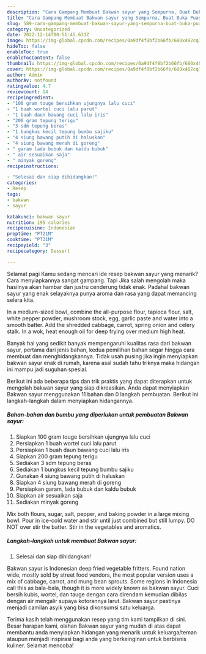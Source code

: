 ```yaml
---
description: "Cara Gampang Membuat Bakwan sayur yang Sempurna, Buat Buka Puasa Enak"
title: "Cara Gampang Membuat Bakwan sayur yang Sempurna, Buat Buka Puasa Enak"
slug: 589-cara-gampang-membuat-bakwan-sayur-yang-sempurna-buat-buka-puasa-enak
category: Uncategorized
date: 2022-12-14T00:51:45.631Z
image: https://img-global.cpcdn.com/recipes/0a9df4f8bf2b66fb/680x482cq70/bakwan-sayur-foto-resep-utama.jpg
hideToc: false
enableToc: true
enableTocContent: false
thumbnail: https://img-global.cpcdn.com/recipes/0a9df4f8bf2b66fb/680x482cq70/bakwan-sayur-foto-resep-utama.jpg
cover: https://img-global.cpcdn.com/recipes/0a9df4f8bf2b66fb/680x482cq70/bakwan-sayur-foto-resep-utama.jpg
author: Admin
authorAv: notfound
ratingvalue: 4.7
reviewcount: 14
recipeingredient:
- "100 gram touge bersihkan ujungnya lalu cuci"
- "1 buah wortel cuci lalu parut"
- "1 buah daun bawang cuci lalu iris"
- "200 gram tepung terigu"
- "3 sdm tepung beras"
- "1 bungkus kecil tepung bumbu sajiku"
- "4 siung bawang putih di haluskan"
- "4 siung bawang merah di goreng"
- " garam lada bubuk dan kaldu bubuk"
- " air sesuaikan saja"
- " minyak goreng"
recipeinstructions:

- "Selesai dan siap dihidangkan!"
categories:
- Resep
tags:
- bakwan
- sayur

katakunci: bakwan sayur 
nutrition: 195 calories
recipecuisine: Indonesian
preptime: "PT21M"
cooktime: "PT31M"
recipeyield: "3"
recipecategory: Dessert

---
```



Selamat pagi Kamu sedang mencari ide resep bakwan sayur yang menarik? Cara menyiapkannya sangat gampang. Tapi Jika salah mengolah maka hasilnya akan hambar dan justru cenderung tidak enak. Padahal bakwan sayur yang enak selayaknya punya aroma dan rasa yang dapat memancing selera kita.


In a medium-sized bowl, combine the all-purpose flour, tapioca flour, salt, white pepper powder, mushroom stock, egg, garlic paste and water into a smooth batter. Add the shredded cabbage, carrot, spring onion and celery stalk. In a wok, heat enough oil for deep frying over medium high heat.

Banyak hal yang sedikit banyak mempengaruhi kualitas rasa dari bakwan sayur, pertama dari jenis bahan, kedua pemilihan bahan segar hingga cara membuat dan menghidangkannya. Tidak usah pusing jika ingin menyiapkan bakwan sayur enak di rumah, karena asal sudah tahu triknya maka hidangan ini mampu jadi suguhan spesial.


Berikut ini ada beberapa tips dan trik praktis yang dapat diterapkan untuk mengolah bakwan sayur yang siap dikreasikan. Anda dapat menyiapkan Bakwan sayur menggunakan 11 bahan dan 0 langkah pembuatan. Berikut ini langkah-langkah dalam menyiapkan hidangannya.

<!--inarticleads1-->

##### Bahan-bahan dan bumbu yang diperlukan untuk pembuatan Bakwan sayur:

1. Siapkan 100 gram touge bersihkan ujungnya lalu cuci
1. Persiapkan 1 buah wortel cuci lalu parut
1. Persiapkan 1 buah daun bawang cuci lalu iris
1. Siapkan 200 gram tepung terigu
1. Sediakan 3 sdm tepung beras
1. Sediakan 1 bungkus kecil tepung bumbu sajiku
1. Gunakan 4 siung bawang putih di haluskan
1. Siapkan 4 siung bawang merah di goreng
1. Persiapkan  garam, lada bubuk dan kaldu bubuk
1. Siapkan  air sesuaikan saja
1. Sediakan  minyak goreng


Mix both flours, sugar, salt, pepper, and baking powder in a large mixing bowl. Pour in ice-cold water and stir until just combined but still lumpy. DO NOT over stir the batter. Stir in the vegetables and aromatics. 

<!--inarticleads2-->

##### Langkah-langkah untuk membuat Bakwan sayur:


1. Selesai dan siap dihidangkan!

Bakwan sayur is Indonesian deep fried vegetable fritters. Found nation wide, mostly sold by street food vendors, the most popular version uses a mix of cabbage, carrot, and mung bean sprouts. Some regions in Indonesia call this as bala-bala, though it is more widely known as bakwan sayur. Cuci bersih kubis, wortel, dan tauge dengan cara direndam kemudian dibilas dengan air mengalir supaya kotorannya larut. Bakwan sayur pastinya menjadi camilan asyik yang bisa dikonsumsi satu keluarga. 

Terima kasih telah menggunakan resep yang tim kami tampilkan di sini. Besar harapan kami, olahan Bakwan sayur yang mudah di atas dapat membantu anda menyiapkan hidangan yang menarik untuk keluarga/teman ataupun menjadi inspirasi bagi anda yang berkeinginan untuk berbisnis kuliner. Selamat mencoba!
